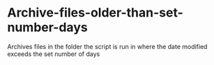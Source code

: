# Archive-files-older-than-set-number-days
Archives files in the folder the script is run in where the date modified exceeds the set number of days
